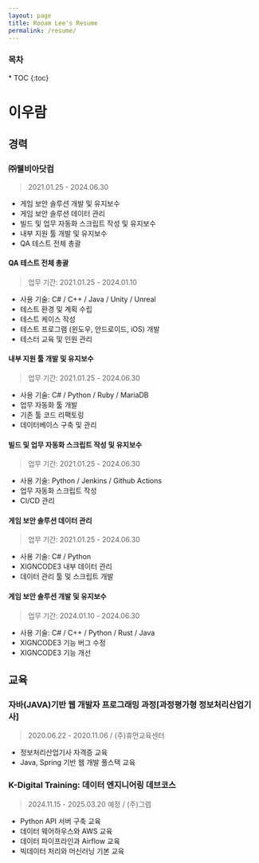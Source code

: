 ```yaml
---
layout: page
title: Rooam Lee's Resume
permalink: /resume/
---
```


<nav class="post-toc" markdown="1">
  <h3>목차</h3>
* TOC
{:toc}
</nav>

# 이우람 

## 경력
### ㈜웰비아닷컴
> 2021.01.25 - 2024.06.30
* 게임 보안 솔루션 개발 및 유지보수
* 게임 보안 솔루션 데이터 관리
* 빌드 및 업무 자동화 스크립트 작성 및 유지보수
* 내부 지원 툴 개발 및 유지보수
* QA 테스트 전체 총괄

#### QA 테스트 전체 총괄
> 업무 기간: 2021.01.25 - 2024.01.10
* 사용 기술: C# / C++ / Java / Unity / Unreal
* 테스트 환경 및 계획 수립
* 테스트 케이스 작성
* 테스트 프로그램 (윈도우, 안드로이드, iOS) 개발
* 테스터 교육 및 인원 관리

#### 내부 지원 툴 개발 및 유지보수
> 업무 기간: 2021.01.25 - 2024.06.30
* 사용 기술: C# / Python / Ruby / MariaDB
* 업무 자동화 툴 개발
* 기존 툴 코드 리팩토링
* 데이터베이스 구축 및 관리

#### 빌드 및 업무 자동화 스크립트 작성 및 유지보수
> 업무 기간: 2021.01.25 - 2024.06.30
* 사용 기술: Python / Jenkins / Github Actions
* 업무 자동화 스크립트 작성
* CI/CD 관리

#### 게임 보안 솔루션 데이터 관리
> 업무 기간: 2021.01.25 - 2024.06.30
* 사용 기술: C# / Python
* XIGNCODE3 내부 데이터 관리
* 데이터 관리 툴 및 스크립트 개발

#### 게임 보안 솔루션 개발 및 유지보수
> 업무 기간: 2024.01.10 - 2024.06.30
* 사용 기술: C# / C++ / Python / Rust / Java
* XIGNCODE3 기능 버그 수정
* XIGNCODE3 기능 개선

## 교육
### 자바(JAVA)기반 웹 개발자 프로그래밍 과정[과정평가형 정보처리산업기사]
> 2020.06.22 - 2020.11.06 / (주)휴먼교육센터
* 정보처리산업기사 자격증 교육
* Java, Spring 기반 웹 개발 풀스택 교육

### K-Digital Training: 데이터 엔지니어링 데브코스
> 2024.11.15 - 2025.03.20 예정 / (주)그렙
* Python API 서버 구축 교육
* 데이터 웨어하우스와 AWS 교육
* 데이터 파이프라인과 Airflow 교육
* 빅데이터 처리와 머신러닝 기본 교육

